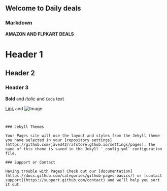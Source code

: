 ## Welcome to Daily deals


### Markdown


**AMAZON AND FLPKART DEALS**

# Header 1
## Header 2
### Header 3


**Bold** and _Italic_ and `Code` text

[Link](https://amzn.to/3ee38pf) and ![Image](src)
```


### Jekyll Themes

Your Pages site will use the layout and styles from the Jekyll theme you have selected in your [repository settings](https://github.com/javed42/rafstore.gthub.io/settings/pages). The name of this theme is saved in the Jekyll `_config.yml` configuration file.

### Support or Contact

Having trouble with Pages? Check out our [documentation](https://docs.github.com/categories/github-pages-basics/) or [contact support](https://support.github.com/contact) and we’ll help you sort it out.
